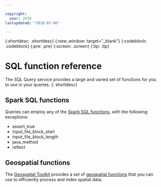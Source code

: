 ```yaml
---

copyright:
  year: 2018
lastupdated: "2018-07-06"

---
```


{:shortdesc: .shortdesc}
{:new_window: target="_blank"}
{:codeblock: .codeblock}
{:pre: .pre}
{:screen: .screen}
{:tip: .tip}


# SQL function reference
The SQL Query service provides a large and varied set of functions for you to use in your queries.
{: shortdesc}

## Spark SQL functions

Queries can employ any of the [Spark SQL functions](https://spark.apache.org/docs/2.3.0/api/sql/index.html), with the following exceptions:

- assert_true
- input_file_block_start
- input_file_block_length
- java_method
- reflect

## Geospatial functions

The [Geospatial Toolkit](https://www.ibm.com/support/knowledgecenter/SS6NHC/com.ibm.swg.im.dashdb.analytics.doc/doc/geo_intro.html) provides a set 
of [geospatial functions](https://www.ibm.com/support/knowledgecenter/SS6NHC/com.ibm.swg.im.dashdb.analytics.doc/doc/geo_functions.html) 
that you can use to efficiently process and index spatial data.
